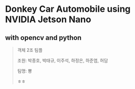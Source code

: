Donkey Car Automobile using NVIDIA Jetson Nano
===
with opencv and python
---
>객체 2조 팀플
>
>조원: 박종호, 박태규, 이주석, 하정은, 하준엽, 허담
>
>팀명: 뿅
>
>ㅎㅎ
